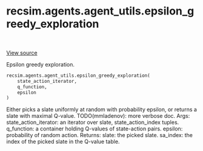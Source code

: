 <div itemscope itemtype="http://developers.google.com/ReferenceObject">
<meta itemprop="name" content="recsim.agents.agent_utils.epsilon_greedy_exploration" />
<meta itemprop="path" content="Stable" />
</div>

# recsim.agents.agent_utils.epsilon_greedy_exploration

<table class="tfo-notebook-buttons tfo-api" align="left">
</table>

<a target="_blank" href="https://github.com/google-research/recsim/recsim/agents/agent_utils.py">View
source</a>

Epsilon greedy exploration.

```python
recsim.agents.agent_utils.epsilon_greedy_exploration(
    state_action_iterator,
    q_function,
    epsilon
)
```

<!-- Placeholder for "Used in" -->

Either picks a slate uniformly at random with probability epsilon, or returns a
slate with maximal Q-value. TODO(mmladenov): more verbose doc. Args:
state_action_iterator: an iterator over slate, state_action_index tuples.
q_function: a container holding Q-values of state-action pairs. epsilon:
probability of random action. Returns: slate: the picked slate. sa_index: the
index of the picked slate in the Q-value table.
